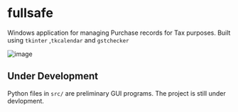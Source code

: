 # fullsafe
Windows application for managing Purchase records for Tax purposes. Built using `tkinter` ,`tkcalendar` and `gstchecker`

![image](https://github.com/hariprasath112/fullsafe/assets/96934076/639f18ed-2621-4e72-b3eb-6b32ae9ec1f3)


## Under Development
Python files in `src/` are preliminary GUI programs. The project is still under devlopment.
